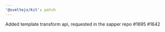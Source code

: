 ```yaml
---
'@sveltejs/kit': patch
---
```


Added template transform api, requested in the sapper repo #1695 #1642
